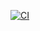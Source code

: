 [![CI](https://github.com/petrovaana/ohtuvarasto/actions/workflows/main.yml/badge.svg)](https://github.com/petrovaana/ohtuvarasto/actions/workflows/main.yml)

